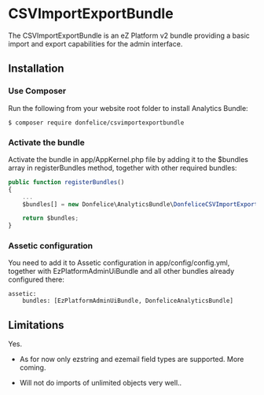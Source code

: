# CSVImportExportBundle

The CSVImportExportBundle is an eZ Platform v2 bundle providing a basic import and export capabilities for the admin interface.

## Installation

### Use Composer

Run the following from your website root folder to install Analytics Bundle:

```
$ composer require donfelice/csvimportexportbundle
```

### Activate the bundle

Activate the bundle in app/AppKernel.php file by adding it to the $bundles array in registerBundles method, together with other required bundles:

```javascript
public function registerBundles()
{
    ...
    $bundles[] = new Donfelice\AnalyticsBundle\DonfeliceCSVImportExportBundle();

    return $bundles;
}
```

### Assetic configuration

You need to add it to Assetic configuration in app/config/config.yml, together with EzPlatformAdminUiBundle and all other bundles already configured there:

```
assetic:
    bundles: [EzPlatformAdminUiBundle, DonfeliceAnalyticsBundle]
```

## Limitations

Yes.

- As for now only ezstring and ezemail field types are supported. More coming.

- Will not do imports of unlimited objects very well..
